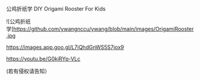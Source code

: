 公鸡折纸学  DIY Origami Rooster For Kids 


![公鸡折纸学]https://github.com/ywangnccu/ywang/blob/main/images/OrigamiRooster.jpg

https://images.app.goo.gl/L7iQhdGnWS5S7jox9

https://youtu.be/G0kjRYp-VLc

(若有侵权请告知）
